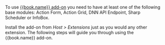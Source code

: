 

To use [{{book.name}} add-on]({{book.productPage}}) you need to have at least one of the following base modules: Action Form, Action Grid, DNN API Endpoint, Sharp Scheduler or InfoBox.

Install the add-on from *Host > Extensions* just as you would any other extension. The following steps will guide you through using the {{book.name}} add-on. 
